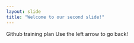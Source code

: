 ```yaml
---
layout: slide
title: "Welcome to our second slide!"
---
```

Github training plan
Use the left arrow to go back!